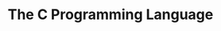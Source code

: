 ---
type: book
publisher: "Prentice Hall"
title: "The C Programming Language"
isbn: 978-0-13110-362-7
year: 1988
authors:
  - name: Kernighan
    first: Brian W.
  - name: Ritchie
    first: Dennis M.
---